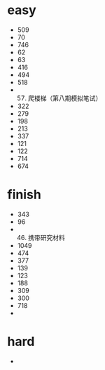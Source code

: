 # easy

- 509
- 70
- 746
- 62
- 63
- 416
- 494
- 518
- 57. 爬楼梯（第八期模拟笔试） 
- 322
- 279
- 198
- 213
- 337
- 121
- 122
- 714
- 674



# finish

- 343
- 96
- 46. 携带研究材料
- 1049
- 474
- 377
- 139
- 123
- 188
- 309
- 300
- 718
- 

# hard

- 